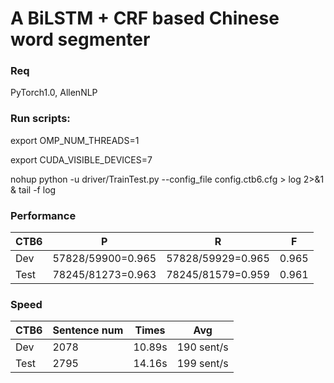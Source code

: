 # A BiLSTM + CRF based Chinese word segmenter

### Req

 PyTorch1.0, AllenNLP



### Run scripts:



export OMP_NUM_THREADS=1

export CUDA_VISIBLE_DEVICES=7

nohup python -u driver/TrainTest.py  --config_file config.ctb6.cfg > log 2>&1 &
tail -f log





### Performance

| CTB6 | P                 | R                 | F     |
| ---- | ----------------- | ----------------- | ----- |
| Dev  | 57828/59900=0.965 | 57828/59929=0.965 | 0.965 |
| Test | 78245/81273=0.963 | 78245/81579=0.959 | 0.961 |

### Speed

| CTB6 | Sentence num | Times  | Avg        |
| ---- | ------------ | ------ | ---------- |
| Dev  | 2078         | 10.89s | 190 sent/s |
| Test | 2795         | 14.16s | 199 sent/s |

